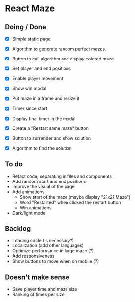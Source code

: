 

# React Maze

## Doing / Done
- [x] Simple static page
- [x] Algorithm to generate random perfect mazes
- [x] Button to call algorithm and display colored maze
- [x] Set player and end positions
- [x] Enable player movement
- [x] Show win modal
- [x] Put maze in a frame and resize it
- [x] Timer since start
- [x] Display final timer in the modal
- [x] Create a "Restart same maze" button
- [x] Button to surrender and show solution
- [x] Algorithm to find the solution


## To do
- Refact code, separating in files and components
- Add random start and end positions
- Improve the visual of the page
- Add animations
  - Show start of the maze (maybe display "21x21 Maze")
  - Word "Restarted" when clicked the restart button
  - Win animations
- Dark/light mode


## Backlog
- Loading circle (is necessary?)
- Localization (add other languages)
- Optimize performance in large maze (?)
- Add responsiveness
- Show buttons to move when on mobile (?)
  

## Doesn't make sense
- Save player time and maze size
- Ranking of times per size